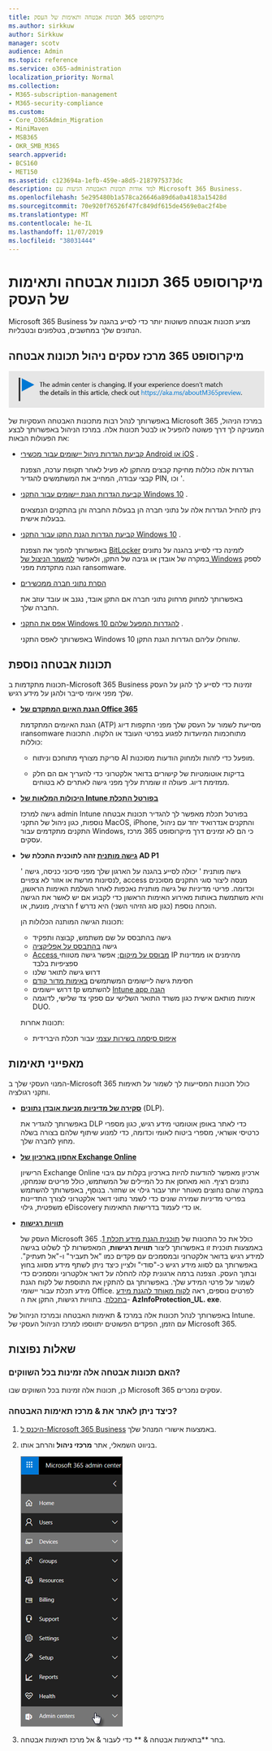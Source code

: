 ```yaml
---
title: מיקרוסופט 365 תכונות אבטחה ותאימות של העסק
ms.author: sirkkuw
author: Sirkkuw
manager: scotv
audience: Admin
ms.topic: reference
ms.service: o365-administration
localization_priority: Normal
ms.collection:
- M365-subscription-management
- M365-security-compliance
ms.custom:
- Core_O365Admin_Migration
- MiniMaven
- MSB365
- OKR_SMB_M365
search.appverid:
- BCS160
- MET150
ms.assetid: c123694a-1efb-459e-a8d5-2187975373dc
description: למד אודות תכונות האבטחה הגיעות עם Microsoft 365 Business.
ms.openlocfilehash: 5e295480b1a578ca26646a89d6a0a4183a15428d
ms.sourcegitcommit: 70e920f76526f47fc849df615de4569e0ac2f4be
ms.translationtype: MT
ms.contentlocale: he-IL
ms.lasthandoff: 11/07/2019
ms.locfileid: "38031444"
---
```

# <a name="microsoft-365-business-security-and-compliance-features"></a>מיקרוסופט 365 תכונות אבטחה ותאימות של העסק

Microsoft 365 Business מציע תכונות אבטחה פשוטות יותר כדי לסייע בהגנה על הנתונים שלך במחשבים, בטלפונים ובטבליות.
    
## <a name="microsoft-365-business-admin-center-security-features"></a>מיקרוסופט 365 מרכז עסקים ניהול תכונות אבטחה

[![תווית כדי ליידע אותך שמרכז הניהול משתנה ובאפשרותך למצוא פרטים נוספים ב-aka.ms/aboutM365preview.](media/m365admincenterchanging.png)](https://docs.microsoft.com/office365/admin/microsoft-365-admin-center-preview)

באפשרותך לנהל רבות מתכונות האבטחה העסקיות של Microsoft 365 במרכז הניהול, המעניקה לך דרך פשוטה להפעיל או לבטל תכונות אלה. במרכז הניהול באפשרותך לבצע את הפעולות הבאות:
  
  
- [קביעת הגדרות ניהול יישומים עבור מכשירי Android או iOS](app-protection-settings-for-android-and-ios.md) . 
    
    הגדרות אלה כוללות מחיקת קבצים מהתקן לא פעיל לאחר תקופת ערכה, הצפנת קבצי עבודה, המחייב את המשתמשים להגדיר PIN, וכו '.
    
- [קביעת הגדרות הגנת יישומים עבור התקני Windows 10](protection-settings-for-windows-10-devices.md) . 
    
    ניתן להחיל הגדרות אלה על נתוני חברה הן בבעלות החברה והן בהתקנים הנמצאים בבעלות אישית.
    
- [קביעת הגדרות הגנת התקן עבור התקני Windows 10](protection-settings-for-windows-10-pcs.md) . 
    
    באפשרותך להפוך את הצפנת [BitLocker](https://go.microsoft.com/fwlink/p/?linkid=871405) לזמינה כדי לסייע בהגנה על נתונים במקרה של אובדן או גניבה של התקן, ולאפשר [למשמר הניצול של Windows](https://docs.microsoft.com/windows/security/threat-protection/microsoft-defender-atp/enable-exploit-protection) לספק הגנה מתקדמת מפני ransomware. 
    
- [הסרת נתוני חברה ממכשירים](remove-company-data.md)
    
    באפשרותך למחוק מרחוק נתוני חברה אם התקן אובד, נגנב או עובד עוזב את החברה שלך.
    
- [אפס את התקני Windows 10 להגדרות המפעל שלהם](reset-devices-to-factory-settings.md) . 
    
    באפשרותך לאפס התקני Windows 10 שהוחלו עליהם הגדרות הגנת התקן.
    
## <a name="additional-security-features"></a>תכונות אבטחה נוספת 

תכונות מתקדמות ב-Microsoft 365 Business זמינות כדי לסייע לך להגן על העסק שלך מפני איומי סייבר ולהגן על מידע רגיש.
  
- **[הגנת האיום המתקדם של Office 365](https://support.office.com/article/e100fe7c-f2a1-4b7d-9e08-622330b83653)**
    
    הגנת האיומים המתקדמת (ATP) מסייעת לשמור על העסק שלך מפני התקפות דיוג וransomware מתוחכמות המיועדות לפגוע בפרטי העובד או הלקוח. התכונות כוללות:
    
  - סריקת מצורף מתוחכם וניתוח AI מופעל כדי לזהות ולמחוק הודעות מסוכנות.
    
  - בדיקות אוטומטיות של קישורים בדואר אלקטרוני כדי להעריך אם הם חלק ממזימת דיוג. פעולה זו שומרת עליך מפני גישה לאתרים לא בטוחים.

- **[היכולות המלאות של Intune בפורטל התכלת](https://go.microsoft.com/fwlink/p/?linkid=871403)**
    
    גישה למרכז admin Intune בפורטל תכלת מאפשר לך להגדיר תכונות אבטחה נוספות, כגון ניהול של התקני MacOS, iPhone, והתקנים אנדרואיד יחד עם ניהול התקנים מתקדמים עבור Windows, כי הם לא זמינים דרך מיקרוסופט 365 מרכז עסקים.
- **[גישה מותנית](https://docs.microsoft.com/azure/active-directory/conditional-access/overview) זהה לתוכנית התכלת של AD P1**

    ' גישה מותנית ' יכולה לסייע בהגנה על הארגון שלך מפני סיכוני כניסה, גישה לנסיונות מרשת או אזור לא צפויים, access מנסה ליצור סוגי התקנים מסוכנים וכדומה. פריטי מדיניות של גישה מותנית נאכפות לאחר השלמת האימות הראשון, והיא משתמשת באותות מאירוע האימות הראשון כדי לקבוע אם יש לאשר את הגישה הרצויה, מונעת, או f הוכחה נוספת (כגון סוג הזיהוי השני) היא נדרש.

    תכונות הגישה המותנה הכלולות הן:

    - גישה בהתבסס על שם משתמש, קבוצה ותפקיד
    - גישה [בהתבסס על אפליקציה](https://docs.microsoft.com/azure/active-directory/conditional-access/app-based-conditional-access) 
    - [Access מבוסס על מיקום](https://docs.microsoft.com/azure/active-directory/authentication/howto-registration-mfa-sspr-combined#conditional-access-policies-for-combined-registration);  אפשר גישה מטווחי IP מהימנים או ממדינות ספציפיות בלבד 
    - דרוש גישה לתואר שלנו
    - חסימת גישה ליישומים המשתמשים [באימות מדור קודם](https://docs.microsoft.com/azure/active-directory/conditional-access/block-legacy-authentication)
    - דרוש יישומים tp להשתמש [Intune app הגנה](https://docs.microsoft.com/azure/active-directory/conditional-access/app-protection-based-conditional-access)
    - אימות מותאם אישית כגון משרד התואר השלישי עם ספקי צד שלישי, לדוגמה DUO.
   
    תכונות אחרות:
    - [איפוס סיסמה בשירות עצמי](https://docs.microsoft.com/azure/active-directory/authentication/concept-sspr-customization) עבור תכלת היברידית
    
## <a name="compliance-features"></a>מאפייני תאימות

המנוי העסקי שלך ב-Microsoft 365 כולל תכונות המסייעות לך לשמור על תאימות ותקני רגולציה.

- **[סקירה של מדיניות מניעת אובדן נתונים](https://support.office.com/article/1966b2a7-d1e2-4d92-ab61-42efbb137f5e)** (DLP). 
    
    באפשרותך להגדיר את DLP כדי לאתר באופן אוטומטי מידע רגיש, כגון מספרי כרטיסי אשראי, מספרי ביטוח לאומי וכדומה, כדי למנוע שיתוף שלהם בצורה בשלה מחוץ לחברה שלך.
    
- **[אחסון בארכיון של Exchange Online](https://products.office.com/exchange/microsoft-exchange-online-archiving-email)**
    
    הרישיון Exchange Online ארכיון מאפשר להודעות להיות בארכיון בקלות עם גיבוי נתונים רציף. הוא מאחסן את כל המיילים של המשתמש, כולל פריטים שנמחקו, במקרה שהם נחוצים מאוחר יותר עבור גילוי או שחזור. בנוסף, באפשרותך להשתמש בפריטי מדיניות שמירה שונים כדי לשמר נתוני דואר אלקטרוני לצורך התדיינות משפטית, גילוי eDiscovery או כדי לעמוד בדרישות התאימות.
    
- **[תוויות רגישות](https://docs.microsoft.com/microsoft-365/compliance/sensitivity-labels)**

   העסק של Microsoft 365 כולל את כל התכונות של [תוכנית הגנת מידע תכלת 1](https://go.microsoft.com/fwlink/p/?linkid=871407). באמצעות תוכנית זו באפשרותך ליצור **תוויות רגישות**, המאפשרות לך לשלוט בגישה למידע רגיש בדואר אלקטרוני ובמסמכים עם פקדים כמו "אל תעביר" ו-"אל תעתיק". באפשרותך גם לסווג מידע רגיש כ-"סודי" ולציין כיצד ניתן לשתף מידע מסווג בחוץ ובתוך העסק. הצפנה ברמה ארגונית קלה להחלה על דואר אלקטרוני ומסמכים כדי לשמור על פרטי המידע שלך. באפשרותך גם להתקין את התוספת של לקוח הגנת מידע תכלת עבור יישומי Office. לפרטים נוספים, ראה [לקוח מאוחד להגנת מידע בתכלת](https://docs.microsoft.com/azure/information-protection/rms-client/unifiedlabelingclient-version-release-history). בתוויות רגישות, התקן את ה- **AzInfoProtection_UL. exe**.

באפשרותך לנהל תכונות אלה במרכז &amp; תאימות האבטחה ובמרכז הניהול של Intune. עם הזמן, הפקדים הפשוטים יתווספו למרכז הניהול העסקי של Microsoft 365.
  
    
## <a name="faq"></a>שאלות נפוצות

 ### <a name="are-these-security-features-available-in-all-markets"></a>האם תכונות אבטחה אלה זמינות בכל השווקים?
  
כן, תכונות אלה זמינות בכל השווקים שבו Microsoft 365 עסקים נמכרים.
  
### <a name="how-do-i-find-the-security-amp-compliance-center"></a>כיצד ניתן לאתר את &amp; מרכז תאימות האבטחה?
  
1. [היכנס ל-Microsoft 365 Business](https://portal.microsoft.com/) באמצעות אישורי המנהל שלך. 
    
2. בניווט השמאלי, אתר **מרכזי ניהול** והרחב אותו. 
    
    ![בניווט השמאלי במרכז הניהול של Microsoft 365, בחר במרכזי ניהול.](media/fa4484f8-c637-45fd-a7bd-bdb3abfd6c03.png)
  
3. בחר **בתאימות אבטחה &amp; ** כדי לעבור &amp; אל מרכז תאימות אבטחה.
